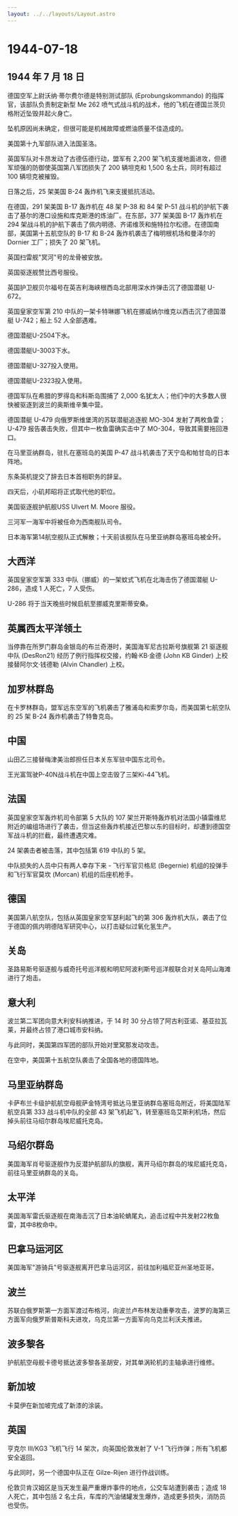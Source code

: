 ```yaml
---
layout: ../../layouts/Layout.astro
---
```


# 1944-07-18

## 1944 年 7 月 18 日

德国空军上尉沃纳·蒂尔费尔德是特别测试部队 (Eprobungskommando)
的指挥官，该部队负责制定新型 Me 262
喷气式战斗机的战术，他的飞机在德国兰茨贝格附近坠毁并起火身亡。

坠机原因尚未确定，但很可能是机械故障或燃油质量不佳造成的。

美国第十九军部队进入法国圣洛。

英国军队对卡昂发动了古德伍德行动，盟军有 2,200
架飞机支援地面进攻，但德军顽强的防御使英国第八军团损失了 200 辆坦克和
1,500 名士兵，同时有超过 100 辆坦克被摧毁。

日落之后，25 架美国 B-24 轰炸机飞来支援抵抗活动。

在德国，291 架美国 B-17 轰炸机在 48 架 P-38 和 84 架 P-51
战斗机的护航下袭击了基尔的港口设施和库克斯港的炼油厂。在东部，377 架美国
B-17 轰炸机在 294
架战斗机的护航下袭击了佩内明德、齐诺维茨和施特拉尔松德。在德国南部，美国第十五航空队的
B-17 和 B-24 轰炸机袭击了梅明根机场和曼泽尔的 Dornier 工厂；损失了 20
架飞机。

英国扫雷舰"冥河"号的龙骨被安放。

英国驱逐舰赞比西号服役。

英国护卫舰贝尔福号在英吉利海峡根西岛北部用深水炸弹击沉了德国潜艇 U-672。

英国皇家空军第 210
中队的一架卡特琳娜飞机在挪威纳尔维克以西击沉了德国潜艇 U-742；船上 52
人全部遇难。

德国潜艇U-2504下水。

德国潜艇U-3003下水。

德国潜艇U-327投入使用。

德国潜艇U-2323投入使用。

德国军队在希腊的罗得岛和科斯岛围捕了 2,000
名犹太人；他们中的大多数人很快被驱逐到波兰的奥斯维辛集中营。

德国潜艇 U-479 向俄罗斯维堡湾的苏联潜艇追逐舰 MO-304
发射了两枚鱼雷；U-479 报告袭击失败，但其中一枚鱼雷确实击中了
MO-304，导致其需要拖回港口。

在马里亚纳群岛，驻扎在塞班岛的美国 P-47
战斗机袭击了天宁岛和帕甘岛的日本阵地。

东条英机提交了辞去日本首相职务的辞呈。

四天后，小矶邦昭将正式取代他的职位。

美国驱逐舰护航舰USS Ulvert M. Moore 服役。

三河军一海军中将被任命为西南舰队司令。

日本海军第14航空舰队正式解散；十天前该舰队在马里亚纳群岛塞班岛被全歼。

## 大西洋

英国皇家空军第 333 中队（挪威）的一架蚊式飞机在北海击伤了德国潜艇
U-286，造成 1 人死亡，7 人受伤。

U-286 将于当天晚些时候启航至挪威克里斯蒂安桑。

## 英属西太平洋领土

当停靠在所罗门群岛金银岛的布兰奇港时，美国海军尼古拉斯号旗舰第 21
驱逐舰中队 (DesRon21) 经历了例行指挥权交接，约翰·KB·金德 (John KB
Ginder) 上校接替阿尔文·钱德勒 (Alvin Chandler) 上校。

## 加罗林群岛

在卡罗林群岛，盟军远东空军的飞机袭击了雅浦岛和索罗尔岛，而美国第七航空队的
25 架 B-24 轰炸机袭击了特鲁克岛。

## 中国

山田乙三接替梅津美治郎担任日本关东军驻中国东北司令。

王光富驾驶P-40N战斗机在中国上空击毁了三架Ki-44飞机。

## 法国

英国皇家空军轰炸机司令部第 5 大队的 107
架兰开斯特轰炸机对法国小镇雷维尼附近的编组场进行了袭击，但当这些轰炸机接近巴黎以东的目标时，却遭到德国空军战斗机的拦截，最终遭遇灾难。

24 架袭击者被击落，其中包括第 619 中队的 5 架。

中队损失的人员中只有两人幸存下来 - 飞行军官贝格尼 (Begernie)
机组的投弹手和飞行军官莫坎 (Morcan) 机组的后座机枪手。

## 德国

美国第八航空队，包括从英国皇家空军瑟利起飞的第 306
轰炸机大队，袭击了位于德国的佩内明德陆军研究中心，以打击疑似过氧化氢生产。

## 关岛

圣路易斯号驱逐舰与威奇托号巡洋舰和明尼阿波利斯号巡洋舰联合对关岛阿山海滩进行了炮击。

## 意大利

波兰第二军团向意大利安科纳推进，于 14 时 30
分占领了阿古利亚诺、基亚拉瓦莱，并最终占领了港口城市安科纳。

与此同时，美国第四军团的部队开始对里窝那发动攻击。

在空中，美国第十五航空队袭击了全国各地的德国阵地。

## 马里亚纳群岛

卡萨布兰卡级护航航空母舰萨金特湾号抵达马里亚纳群岛塞班岛附近，将美国陆军航空兵第
333 战斗机中队的全部 43
架飞机起飞，转至塞班岛艾斯利机场，然后掉头前往马绍尔群岛埃尼威托克岛。

## 马绍尔群岛

美国海军肖号驱逐舰作为反潜护航部队的旗舰，离开马绍尔群岛的埃尼威托克岛，前往马里亚纳群岛的关岛。

## 太平洋

美国海军雷氏驱逐舰在南海击沉了日本油轮蚺尾丸，追击过程中共发射22枚鱼雷，其中8枚命中。

## 巴拿马运河区

美国海军"游骑兵"号驱逐舰离开巴拿马运河区，前往加利福尼亚州圣地亚哥。

## 波兰

苏联白俄罗斯第一方面军渡过布格河，向波兰卢布林发动重拳攻击，波罗的海第三方面军向俄罗斯普斯科夫进攻，乌克兰第一方面军向乌克兰利沃夫推进。

## 波多黎各

护航航空母舰卡德号抵达波多黎各圣胡安，对其单涡轮机的主轴承进行维修。

## 新加坡

卡莫伊在新加坡完成了新漆的涂装。

## 英国

亨克尔 III/KG3 飞机飞行 14 架次，向英国伦敦发射了 V-1
飞行炸弹；所有飞机都安全返回。

与此同时，另一个德国中队正在 Gilze-Rijen 进行作战训练。

伦敦贝肯汉姆区是当天发生最严重爆炸事件的地点，公交车站遭到袭击；造成 18
人死亡，其中包括 2
名士兵，车库的汽油储罐发生爆炸，造成更多损失，消防员也受伤。